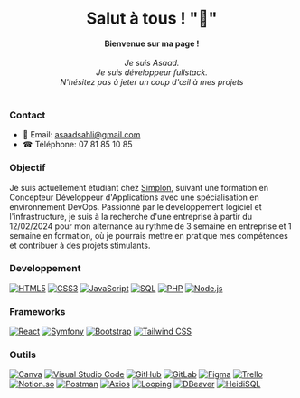 <h1 align="center">Salut à tous ! "👋" </h1>

<p align="center">
    <b>Bienvenue sur ma page !</b><br><br>
    <i>
        Je suis Asaad.<br>
       Je suis développeur fullstack.<br>
         N'hésitez pas à jeter un coup d'œil à mes projets<br>
    </i><br>
  

### Contact

- 📧 Email: [asaadsahli@gmail.com](mailto:asaadsahli@gmail.com)
- ☎ Téléphone: 07 81 85 10 85
</p>

### Objectif

Je suis actuellement étudiant chez [Simplon](https://simplon.co/), suivant une formation en Concepteur Développeur d'Applications avec une spécialisation en environnement DevOps. Passionné par le développement logiciel et l'infrastructure, je suis à la recherche d'une entreprise à partir du 12/02/2024 pour mon alternance au rythme de 3 semaine en entreprise et 1 semaine en formation, où je pourrais mettre en pratique mes compétences et contribuer à des projets stimulants.


### Developpement

[![HTML5](https://img.shields.io/badge/html5-black?style=for-the-badge&logo=html5)](https://hub.docker.com/u/Sahlias)
[![CSS3](https://img.shields.io/badge/css3-black?style=for-the-badge&logo=css3)](https://hub.docker.com/u/Sahlias)
[![JavaScript](https://img.shields.io/badge/javascript-black?style=for-the-badge&logo=javascript)](https://github.com/Sahlias)
[![SQL](https://img.shields.io/badge/sql-black?style=for-the-badge&logo=mysql)](https://github.com/Sahlias)
[![PHP](https://img.shields.io/badge/php-black?style=for-the-badge&logo=php)](https://github.com/Sahlias)
[![Node.js](https://img.shields.io/badge/node.js-black?style=for-the-badge&logo=node.js)](https://github.com/Sahlias)

### Frameworks

[![React](https://img.shields.io/badge/react-black?style=for-the-badge&logo=react)](https://hub.docker.com/u/Sahlias)
[![Symfony](https://img.shields.io/badge/symfony-black?style=for-the-badge&logo=symfony)](https://hub.docker.com/u/Sahlias)
[![Bootstrap](https://img.shields.io/badge/bootstrap-black?style=for-the-badge&logo=bootstrap)](https://hub.docker.com/u/Sahlias)
[![Tailwind CSS](https://img.shields.io/badge/tailwindcss-black?style=for-the-badge&logo=tailwindcss)](https://hub.docker.com/u/Sahlias)

### Outils
[![Canva](https://img.shields.io/badge/canva-black?style=for-the-badge&logo=canva)](https://www.canva.com/)
[![Visual Studio Code](https://img.shields.io/badge/VS_Code-black?style=for-the-badge&logo=visual-studio-code)](https://code.visualstudio.com/)
[![GitHub](https://img.shields.io/badge/GitHub-black?style=for-the-badge&logo=github)](https://github.com/)
[![GitLab](https://img.shields.io/badge/GitLab-black?style=for-the-badge&logo=gitlab)](https://gitlab.com/)
[![Figma](https://img.shields.io/badge/Figma-black?style=for-the-badge&logo=figma)](https://www.figma.com/)
[![Trello](https://img.shields.io/badge/Trello-black?style=for-the-badge&logo=trello)](https://trello.com/)
[![Notion.so](https://img.shields.io/badge/Notion.so-black?style=for-the-badge&logo=notion)](https://www.notion.so/)
[![Postman](https://img.shields.io/badge/Postman-black?style=for-the-badge&logo=postman)](https://www.postman.com/)
[![Axios](https://img.shields.io/badge/Axios-black?style=for-the-badge&logo=axios)](https://axios-http.com/)
[![Looping](https://img.shields.io/badge/Looping-black?style=for-the-badge&logo=looping)](https://www.looping.com/)
[![DBeaver](https://img.shields.io/badge/DBeaver-black?style=for-the-badge&logo=dbeaver)](https://dbeaver.io/)
[![HeidiSQL](https://img.shields.io/badge/HeidiSQL-black?style=for-the-badge&logo=heidisql)](https://www.heidisql.com/)


</p>
</details>

<p align="center">
  <a href="https://github.com/Sahlias">
  </a>
</p>

